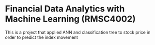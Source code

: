 # Financial Data Analytics with Machine Learning (RMSC4002)
This is a project that applied ANN and classification tree to stock price in order to predict the index movement
